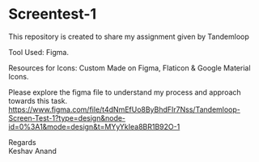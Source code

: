 # Screentest-1
This repository is created to share my assignment given by Tandemloop

Tool Used: Figma. 

Resources for Icons: Custom Made on Figma, Flaticon & Google Material Icons.

Please explore the figma file to understand my process and approach towards this task.             
                                                                                                   https://www.figma.com/file/t4dNmEfUo8ByBhdFIr7Nss/Tandemloop-Screen-Test-1?type=design&node-id=0%3A1&mode=design&t=MYyYkIea8BR1B92O-1


Regards  
Keshav Anand
